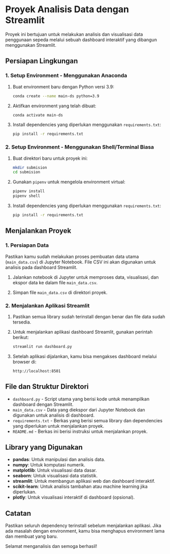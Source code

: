 # Proyek Analisis Data dengan Streamlit

Proyek ini bertujuan untuk melakukan analisis dan visualisasi data penggunaan sepeda melalui sebuah dashboard interaktif yang dibangun menggunakan Streamlit.

## Persiapan Lingkungan

### 1. Setup Environment - Menggunakan Anaconda

1. Buat environment baru dengan Python versi 3.9:
    ```bash
    conda create --name main-ds python=3.9
    ```

2. Aktifkan environment yang telah dibuat:
    ```bash
    conda activate main-ds
    ```

3. Install dependencies yang diperlukan menggunakan `requirements.txt`:
    ```bash
    pip install -r requirements.txt
    ```

### 2. Setup Environment - Menggunakan Shell/Terminal Biasa

1. Buat direktori baru untuk proyek ini:
    ```bash
    mkdir submision
    cd submision
    ```

2. Gunakan `pipenv` untuk mengelola environment virtual:
    ```bash
    pipenv install
    pipenv shell
    ```

3. Install dependencies yang diperlukan menggunakan `requirements.txt`:
    ```bash
    pip install -r requirements.txt
    ```

## Menjalankan Proyek

### 1. Persiapan Data

Pastikan kamu sudah melakukan proses pembuatan data utama (`main_data.csv`) di Jupyter Notebook. File CSV ini akan digunakan untuk analisis pada dashboard Streamlit.

1. Jalankan notebook di Jupyter untuk memproses data, visualisasi, dan ekspor data ke dalam file `main_data.csv`.

2. Simpan file `main_data.csv` di direktori proyek.

### 2. Menjalankan Aplikasi Streamlit

1. Pastikan semua library sudah terinstall dengan benar dan file data sudah tersedia.

2. Untuk menjalankan aplikasi dashboard Streamlit, gunakan perintah berikut:
    ```bash
    streamlit run dashboard.py
    ```

3. Setelah aplikasi dijalankan, kamu bisa mengakses dashboard melalui browser di:
    ```text
    http://localhost:8501
    ```

## File dan Struktur Direktori

- `dashboard.py` - Script utama yang berisi kode untuk menampilkan dashboard dengan Streamlit.
- `main_data.csv` - Data yang diekspor dari Jupyter Notebook dan digunakan untuk analisis di dashboard.
- `requirements.txt` - Berkas yang berisi semua library dan dependencies yang diperlukan untuk menjalankan proyek.
- `README.md` - Berkas ini berisi instruksi untuk menjalankan proyek.

## Library yang Digunakan

- **pandas**: Untuk manipulasi dan analisis data.
- **numpy**: Untuk komputasi numerik.
- **matplotlib**: Untuk visualisasi data dasar.
- **seaborn**: Untuk visualisasi data statistik.
- **streamlit**: Untuk membangun aplikasi web dan dashboard interaktif.
- **scikit-learn**: Untuk analisis tambahan atau machine learning jika diperlukan.
- **plotly**: Untuk visualisasi interaktif di dashboard (opsional).

## Catatan

Pastikan seluruh dependency terinstall sebelum menjalankan aplikasi. Jika ada masalah dengan environment, kamu bisa menghapus environment lama dan membuat yang baru.

Selamat menganalisis dan semoga berhasil!
